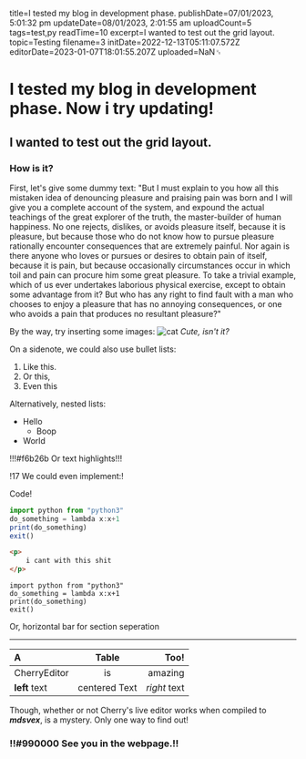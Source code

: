title=I tested my blog in development phase.
publishDate=07/01/2023, 5:01:32 pm
updateDate=08/01/2023, 2:01:55 am
uploadCount=5
tags=test,py
readTime=10
excerpt=I wanted to test out the grid layout.
topic=Testing
filename=3
initDate=2022-12-13T05:11:07.572Z
editorDate=2023-01-07T18:01:55.207Z
uploaded=NaN␟
# I tested my blog in development phase. Now i try updating!
## I wanted to test out the grid layout.
### How is it?
First, let's give some dummy text:
"But I must explain to you how all this mistaken idea of denouncing pleasure and praising pain was born and I will give you a complete account of the system, and expound the actual teachings of the great explorer of the truth, the master-builder of human happiness. No one rejects, dislikes, or avoids pleasure itself, because it is pleasure, but because those who do not know how to pursue pleasure rationally encounter consequences that are extremely painful. Nor again is there anyone who loves or pursues or desires to obtain pain of itself, because it is pain, but because occasionally circumstances occur in which toil and pain can procure him some great pleasure. To take a trivial example, which of us ever undertakes laborious physical exercise, except to obtain some advantage from it? But who has any right to find fault with a man who chooses to enjoy a pleasure that has no annoying consequences, or one who avoids a pain that produces no resultant pleasure?"

By the way, try inserting some images:
![cat](cat.webp)
*Cute, isn't it?*

On a sidenote, we could also use bullet lists:
1. Like this.
2. Or this,
3. Even this

Alternatively, nested lists:
- Hello
    - Boop
- World

!!!#f6b26b Or text highlights!!!

!17 We could even implement:!

Code!
```js
import python from "python3"
do_something = lambda x:x+1
print(do_something)
exit()
```

```html
<p>
	i cant with this shit
</p>
```

```
import python from "python3"
do_something = lambda x:x+1
print(do_something)
exit()
```


Or, horizontal bar for section seperation

---
| A | Table | Too! |
| :--- | :---: | ---: |
| CherryEditor | is | amazing |
| **left** text | centered Text | *right* text |

Though, whether or not Cherry's live editor works when compiled to ***mdsvex***, is a mystery. Only one way to find out! 

### !!#990000 See you in the webpage.!!